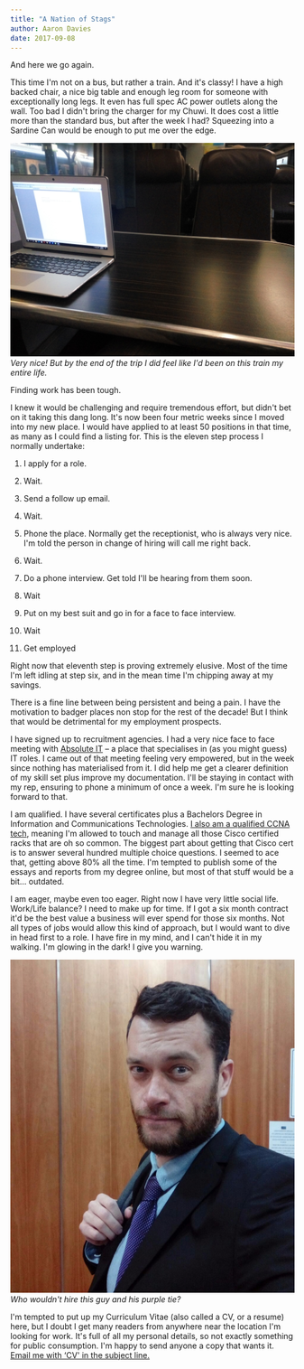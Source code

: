```yaml
---
title: "A Nation of Stags"
author: Aaron Davies
date: 2017-09-08
---
```


And here we go again.

This time I'm not on a bus, but rather a train. And it's classy! I have a high backed chair, a nice big table and enough leg room for someone with exceptionally long legs. It even has full spec AC power outlets along the wall. Too bad I didn't bring the charger for my Chuwi. It does cost a little more than the standard bus, but after the week I had? Squeezing into a Sardine Can would be enough to put me over the edge.

[![Very nice! But by the end of the trip I did feel like I'd been on this train my entire life.](/media/images/blog/IMG_20170908_170102.jpg)](/media/images/blog/IMG_20170908_170102.jpg)
_Very nice! But by the end of the trip I did feel like I'd been on this train my entire life._

Finding work has been tough.

I knew it would be challenging and require tremendous effort, but didn't bet on it taking this dang long. It's now been four metric weeks since I moved into my new place. I would have applied to at least 50 positions in that time, as many as I could find a listing for. This is the eleven step process I normally undertake:

1. I apply for a role.

2. Wait.

3. Send a follow up email.

4. Wait.

5. Phone the place. Normally get the receptionist, who is always very nice. I'm told the person in change of hiring will call me right back.

6. Wait.

7. Do a phone interview. Get told I'll be hearing from them soon.

8. Wait

9. Put on my best suit and go in for a face to face interview.

10. Wait

11. Get employed

Right now that eleventh step is proving extremely elusive. Most of the time I'm left idling at step six, and in the mean time I'm chipping away at my savings.

There is a fine line between being persistent and being a pain. I have the motivation to badger places non stop for the rest of the decade! But I think that would be detrimental for my employment prospects.

I have signed up to recruitment agencies. I had a very nice face to face meeting with [Absolute IT](https://www.absoluteit.co.nz/) – a place that specialises in (as you might guess) IT roles. I came out of that meeting feeling very empowered, but in the week since nothing has materialised from it. I did help me get a clearer definition of my skill set plus improve my documentation. I'll be staying in contact with my rep, ensuring to phone a minimum of once a week. I'm sure he is looking forward to that.

I am qualified. I have several certificates plus a Bachelors Degree in Information and Communications Technologies. [I also am a qualified CCNA tech](https://www.cisco.com/c/en/us/training-events/training-certifications/certifications/associate/ccna-routing-switching.html), meaning I'm allowed to touch and manage all those Cisco certified racks that are oh so common. The biggest part about getting that Cisco cert is to answer several hundred multiple choice questions. I seemed to ace that, getting above 80% all the time. I'm tempted to publish some of the essays and reports from my degree online, but most of that stuff would be a bit… outdated.

I am eager, maybe even too eager. Right now I have very little social life. Work/Life balance? I need to make up for time. If I got a six month contract it'd be the best value a business will ever spend for those six months. Not all types of jobs would allow this kind of approach, but I would want to dive in head first to a role. I have fire in my mind, and I can't hide it in my walking. I'm glowing in the dark! I give you warning.

[![Who wouldn't hire this guy and his purple tie?](/media/images/blog/HireThisGuy.jpg)](/media/images/blog/HireThisGuy.jpg)
_Who wouldn't hire this guy and his purple tie?_

I'm tempted to put up my Curriculum Vitae (also called a CV, or a resume) here, but I doubt I get many readers from anywhere near the location I'm looking for work. It's full of all my personal details, so not exactly something for public consumption. I'm happy to send anyone a copy that wants it. [Email me with ‘CV' in the subject line.](mailto:aaronights@gmail.com?subject=CV)

